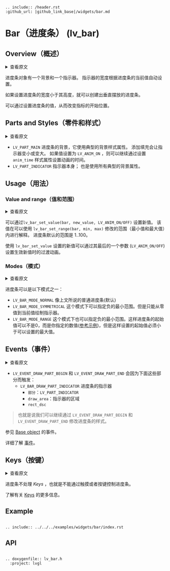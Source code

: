 ```eval_rst
.. include:: /header.rst 
:github_url: |github_link_base|/widgets/bar.md
```
# Bar（进度条） (lv_bar)

## Overview（概述）

<details>
<summary>查看原文</summary>
<p>

The bar object has a background and an indicator on it. The width of the indicator is set according to the current value of the bar. 

Vertical bars can be created if the width of the object is smaller than its height.

Not only the end, but also the start value of the bar can be set, which changes the start position of the indicator.
 
</p>
</details>

进度条对象有一个背景和一个指示器。 指示器的宽度根据进度条的当前值自动设置。

如果设置进度条的宽度小于其高度，就可以创建出垂直摆放的进度条。

可以通过设置进度条的值，从而改变指标的开始位置。

## Parts and Styles（零件和样式）

<details>
<summary>查看原文</summary>
<p>

- `LV_PART_MAIN` The background of the bar and it uses the typical background style properties. Adding padding makes the indicator smaller or larger. The `anim_time` style property sets the animation time if the values set with `LV_ANIM_ON`.
- `LV_PART_INDICATOR` The indicator itself; also also uses all the typical background properties.
 
</p>
</details>

- `LV_PART_MAIN` 进度条的背景，它使用典型的背景样式属性。 添加填充会让指示器变小或变大。 如果值设置为 `LV_ANIM_ON` ，则可以继续通过设置 `anim_time` 样式属性设置动画的时间。
- `LV_PART_INDICATOR` 指示器本身； 也是使用所有典型的背景属性。


## Usage（用法）

### Value and range（值和范围）

<details>
<summary>查看原文</summary>
<p>

A new value can be set by `lv_bar_set_value(bar, new_value, LV_ANIM_ON/OFF)`.
The value is interpreted in a range (minimum and maximum values) which can be modified with `lv_bar_set_range(bar, min, max)`.
The default range is 1..100.

The new value in `lv_bar_set_value` can be set with or without an animation depending on the last parameter (`LV_ANIM_ON/OFF`).
 
</p>
</details>

可以通过`lv_bar_set_value(bar, new_value, LV_ANIM_ON/OFF)` 设置新值。
该值在可以使用 `lv_bar_set_range(bar, min, max)` 修改的范围（最小值和最大值）内进行解释。
进度条默认的范围是 1..100。

使用 `lv_bar_set_value` 设置的新值可以通过其最后的一个参数 (`LV_ANIM_ON/OFF`) 设置生效新值时的过渡动画。


### Modes（模式）

<details>
<summary>查看原文</summary>
<p>

The bar can be one the following modes:
- `LV_BAR_MODE_NORMAL` A normal bar as described above
- `LV_BAR_MODE_SYMMETRICAL` Draw the indicator from the zero value to current value. Requires a negative minimum range and positive maximum range.
- `LV_BAR_MODE_RANGE` Allows setting the start value too by `lv_bar_set_start_value(bar, new_value, LV_ANIM_ON/OFF)`. The start value always has to be smaller than the end value.
 
</p>
</details>

进度条可以是以下模式之一：
- `LV_BAR_MODE_NORMAL` 像上文所说的普通进度条(默认)
- `LV_BAR_MODE_SYMMETRICAL` 这个模式下可以指定负的最小范围。但是只能从零值到当前值绘制指示器。
- `LV_BAR_MODE_RANGE` 这个模式下也可以指定负的最小范围。这样进度条的起始值可以不是0，而是你指定的数值([参考示例](#stripe-pattern-and-range-value))，但是这样设置的起始值必须小于可以设置的最大值。


## Events（事件）

<details>
<summary>查看原文</summary>
<p>

- `LV_EVENT_DRAW_PART_BEGIN` and `LV_EVENT_DRAW_PART_END` are sent for the following parts:
    - `LV_BAR_DRAW_PART_INDICATOR` The indicator of the bar
        - `part`: `LV_PART_INDICATOR` 
        - `draw_area`: area of the indicator
        - `rect_dsc`
        
See the events of the [Base object](/widgets/obj) too.

Learn more about [Events](/overview/event).
 
</p>
</details>

- `LV_EVENT_DRAW_PART_BEGIN` 和 `LV_EVENT_DRAW_PART_END` 会因为下面这些部分而触发：
     - `LV_BAR_DRAW_PART_INDICATOR` 进度条的指示器
         - `部分`：`LV_PART_INDICATOR`
         - `draw_area`：指示器的区域
         - `rect_dsc`

> 也就是说我们可以继续通过 `LV_EVENT_DRAW_PART_BEGIN` 和 `LV_EVENT_DRAW_PART_END` 修改进度条的样式。

参见 [Base object](/widgets/obj) 的事件。

详细了解 [事件](/overview/event)。

## Keys（按键）

<details>
<summary>查看原文</summary>
<p>

No *Keys* are processed by the object type.

Learn more about [Keys](/overview/indev).
 
</p>
</details>

进度条不处理 *Keys* ，也就是不能通过触摸或者按键控制进度条。

了解有关 [Keys](/overview/indev) 的更多信息。

## Example

```eval_rst

.. include:: ../../../examples/widgets/bar/index.rst

```

## API

```eval_rst

.. doxygenfile:: lv_bar.h
  :project: lvgl

```
